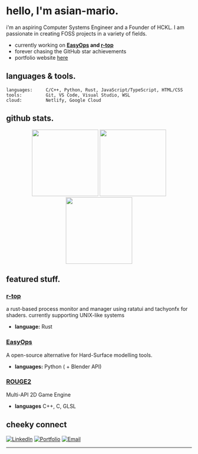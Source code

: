 # hello, I'm asian-mario.

i'm an aspiring Computer Systems Engineer and a Founder of HCKL. I am passionate in creating FOSS projects in a variety of fields.


- currently working on **[EasyOps](https://github.com/asian-mario/EasyOps) and [r-top](https://github.com/asian-mario/b-top)**
- forever chasing the GitHub star achievements
- portfolio website [here](https://rangga.gunar.to/)

## languages & tools.

```text
languages:     C/C++, Python, Rust, JavaScript/TypeScript, HTML/CSS
tools:         Git, VS Code, Visual Studio, WSL
cloud:         Netlify, Google Cloud
```

## github stats.
<div align="center">
  <img height="180em" src="https://github-profile-summary-cards.vercel.app/api/cards/profile-details?username=asian-mario&theme=github_dark">
  <img height="180em" src="https://github-readme-stats.vercel.app/api?username=asian-mario&show_icons=true&theme=dark&include_all_commits=true&count_private=true&hide_border=true" />
  <img height="180em" src="https://github-readme-stats.vercel.app/api/top-langs/?username=asian-mario&layout=compact&theme=dark&hide_border=true" />
</div>

## featured stuff.

### [r-top](https://github.com/asian-mario/b-top)
a rust-based process monitor and manager using ratatui and tachyonfx for shaders. currently supporting UNIX-like systems
- **language:** Rust

### [EasyOps](https://github.com/asian-mario/EasyOps)
A open-source alternative for Hard-Surface modelling tools.
- **languages:** Python ( + Blender API)
### [ROUGE2](https://github.com/asian-mario/ROUGE2)
Multi-API 2D Game Engine
- **languages** C++, C, GLSL

## cheeky connect

[![LinkedIn](https://img.shields.io/badge/-LinkedIn-0077B5?style=flat&logo=linkedin&logoColor=white)](https://linkedin.com/in/dinurangga-gunarto-a4898a215)
[![Portfolio](https://img.shields.io/badge/-Portfolio-000000?style=flat&logo=github&logoColor=white)](https://rangga.gunar.to)
[![Email](https://img.shields.io/badge/-Email-D14836?style=flat&logo=gmail&logoColor=white)](mailto:ranggagunarto@gmail.com)

---
